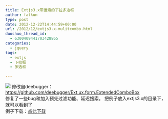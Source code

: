 ```yaml
---
title: Extjs3.x带搜索的下拉多选框
author: fatkun
type: post
date: 2012-12-22T14:44:59+00:00
url: /2012/12/extjs3-x-mulitcombo.html
duoshuo_thread_id:
  - 6300409441703428865
categories:
  - jquery
tags:
  - extjs
  - 下拉框
  - 多选框

---
```

![][1]
修改自deebugger：https://github.com/deebugger/Ext.ux.form.ExtendedComboBox  
修复了一些bug和加入预先过滤功能、延迟搜索。
把例子放入extjs3.x的目录下，就可以看到了  
例子下载：<a href="http://pan.baidu.com/share/link?shareid=169034&#038;uk=1879467717&#038;third=0" title="点此下载" target="_blank">点此下载</a>

 [1]: http://image.fatkun.com/blog/ext_combo.png